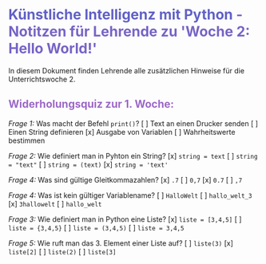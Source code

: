 # **<span style="color: #6162C5;">Künstliche Intelligenz mit Python</span>  <span style="color: #7865C6;"> - Notitzen für Lehrende zu 'Woche 2: Hello World!'</span>** 
In diesem Dokument finden Lehrende alle zusätzlichen Hinweise für die Unterrichtswoche 2.

## <span style="color: #9C68C8;">Widerholungsquiz zur 1. Woche:</span>

*Frage 1:* Was macht der Befehl `print()`?
[ ] Text an einen Drucker senden
[ ] Einen String definieren
[x] Ausgabe von Variablen
[ ] Wahrheitswerte bestimmen

*Frage 2:* Wie definiert man in Pyhton ein String?
[x] `string = text`
[ ] `string = "text"`
[ ] `string = (text)`
[x] `string = 'text'`

*Frage 4:* Was sind gültige Gleitkommazahlen?
[x] `.7`
[ ] `0,7`
[x] `0.7`
[ ] `,7`

*Frage 4:* Was ist kein gültiger Variablename?
[ ] `HalloWelt`
[ ] `hallo_welt_3`
[x] `3hallowelt`
[ ] `hallo_welt`

*Frage 3:* Wie definiert man in Python eine Liste?
[x] `liste = [3,4,5]`
[ ] `liste = {3,4,5}`
[ ] `liste = (3,4,5)`
[ ] `liste = 3,4,5`

*Frage 5:* Wie ruft man das 3. Element einer Liste auf?
[ ] `liste(3)`
[x] `liste[2]`
[ ] `liste(2)`
[ ] `liste[3]`